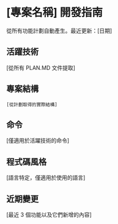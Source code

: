 # [專案名稱] 開發指南

從所有功能計劃自動產生。最近更新：[日期]

## 活躍技術
[從所有 PLAN.MD 文件提取]

## 專案結構
```
[從計劃取得的實際結構]
```

## 命令
[僅適用於活躍技術的命令]

## 程式碼風格
[語言特定，僅適用於使用的語言]

## 近期變更
[最近 3 個功能以及它們新增的內容]

<!-- 手動新增開始 -->
<!-- 手動新增結束 -->